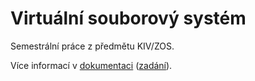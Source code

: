 # Virtuální souborový systém

Semestrální práce z předmětu KIV/ZOS.

Více informací v [dokumentaci](doc/kiv-zos-sp.pdf) ([zadání](doc/zadani.pdf)).
